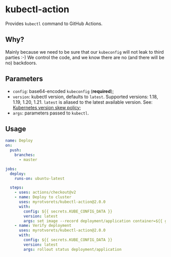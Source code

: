 # kubectl-action

Provides `kubectl` command to GitHub Actions.

## Why?

Mainly because we need to be sure that our `kubeconfig` will not leak to third parties :-) We control the code, and we know there are no (and there will be no) backdoors.

## Parameters

  * `config`: base64-encoded `kubeconfig` (**required**);
  * `version`: kubectl version, defaults to `latest`. Supported versions: 1.18, 1.19, 1.20, 1.21. `latest` is aliased to the latest available version. See: [Kubernetes version skew policy](https://kubernetes.io/docs/setup/release/version-skew-policy/#kubectl);
  * `args`: parameters passed to `kubectl`.

## Usage

```yaml
name: Deploy
on:
  push:
    branches:
      - master

jobs:
  deploy:
    runs-on: ubuntu-latest

  steps:
    - uses: actions/checkout@v2
    - name: Deploy to cluster
      uses: myrotvorets/kubectl-action@2.0.0
      with:
        config: ${{ secrets.KUBE_CONFIG_DATA }}
        version: latest
        args: set image --record deployment/application container=${{ github.repository }}:${{ github.sha }}
    - name: Verify deployment
      uses: myrotvorets/kubectl-action@2.0.0
      with:
        config: ${{ secrets.KUBE_CONFIG_DATA }}
        version: latest
        args: rollout status deployment/application
```

